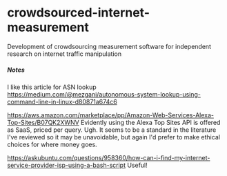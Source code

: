 # crowdsourced-internet-measurement
Development of crowdsourcing measurement software for independent research on internet traffic manipulation

##### Notes #####
I like this article for ASN lookup https://medium.com/@mezgani/autonomous-system-lookup-using-command-line-in-linux-d80871a674c6

https://aws.amazon.com/marketplace/pp/Amazon-Web-Services-Alexa-Top-Sites/B07QK2XWNV Evidently using the Alexa Top Sites API is offered as SaaS, priced per query. Ugh. It seems to be a standard in the literature I've reviewed so it may be unavoidable, but again I'd prefer to make ethical choices for where money goes.

https://askubuntu.com/questions/958360/how-can-i-find-my-internet-service-provider-isp-using-a-bash-script Useful!
